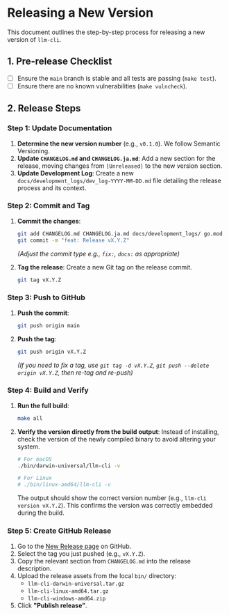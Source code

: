 # Releasing a New Version

This document outlines the step-by-step process for releasing a new version of `llm-cli`.

## 1. Pre-release Checklist

- [ ] Ensure the `main` branch is stable and all tests are passing (`make test`).
- [ ] Ensure there are no known vulnerabilities (`make vulncheck`).

## 2. Release Steps

### Step 1: Update Documentation

1.  **Determine the new version number** (e.g., `v0.1.0`). We follow Semantic Versioning.
2.  **Update `CHANGELOG.md` and `CHANGELOG.ja.md`**: Add a new section for the release, moving changes from `[Unreleased]` to the new version section.
3.  **Update Development Log**: Create a new `docs/development_logs/dev_log-YYYY-MM-DD.md` file detailing the release process and its context.

### Step 2: Commit and Tag

1.  **Commit the changes**:
    ```sh
    git add CHANGELOG.md CHANGELOG.ja.md docs/development_logs/ go.mod go.sum
    git commit -m "feat: Release vX.Y.Z"
    ```
    *(Adjust the commit type e.g., `fix:`, `docs:` as appropriate)*

2.  **Tag the release**: Create a new Git tag on the release commit.
    ```sh
    git tag vX.Y.Z
    ```

### Step 3: Push to GitHub

1.  **Push the commit**:
    ```sh
    git push origin main
    ```

2.  **Push the tag**:
    ```sh
    git push origin vX.Y.Z
    ```
    *(If you need to fix a tag, use `git tag -d vX.Y.Z`, `git push --delete origin vX.Y.Z`, then re-tag and re-push)*

### Step 4: Build and Verify

1.  **Run the full build**:
    ```sh
    make all
    ```
2.  **Verify the version directly from the build output**: Instead of installing, check the version of the newly compiled binary to avoid altering your system.
    ```sh
    # For macOS
    ./bin/darwin-universal/llm-cli -v

    # For Linux
    # ./bin/linux-amd64/llm-cli -v
    ```
    The output should show the correct version number (e.g., `llm-cli version vX.Y.Z`). This confirms the version was correctly embedded during the build.

### Step 5: Create GitHub Release

1.  Go to the [New Release page](https://github.com/magifd2/llm-cli/releases/new) on GitHub.
2.  Select the tag you just pushed (e.g., `vX.Y.Z`).
3.  Copy the relevant section from `CHANGELOG.md` into the release description.
4.  Upload the release assets from the local `bin/` directory:
    *   `llm-cli-darwin-universal.tar.gz`
    *   `llm-cli-linux-amd64.tar.gz`
    *   `llm-cli-windows-amd64.zip`
5.  Click **"Publish release"**.
